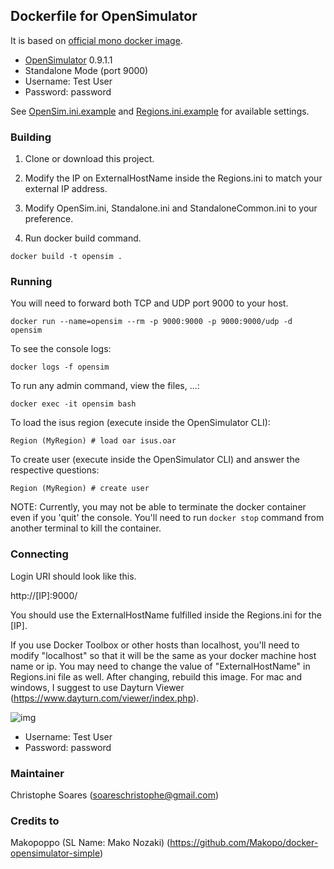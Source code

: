 ## Dockerfile for OpenSimulator

It is based on [official mono docker image](https://hub.docker.com/r/library/mono/).

- [OpenSimulator](http://opensimulator.org) 0.9.1.1
- Standalone Mode (port 9000)
- Username: Test User
- Password: password

See [OpenSim.ini.example](https://github.com/opensim/opensim/blob/master/bin/OpenSim.ini.example) and [Regions.ini.example](https://github.com/opensim/opensim/blob/master/bin/Regions/Regions.ini.example) for available settings.

### Building

1. Clone or download this project.

2. Modify the IP on ExternalHostName inside the Regions.ini to match your external IP address.

3. Modify OpenSim.ini, Standalone.ini and StandaloneCommon.ini to your preference.

4. Run docker build command.

```
docker build -t opensim .
```

### Running

You will need to forward both TCP and UDP port 9000 to your host.

```
docker run --name=opensim --rm -p 9000:9000 -p 9000:9000/udp -d opensim
```

To see the console logs:

```
docker logs -f opensim
```

To run any admin command, view the files, ...:

```
docker exec -it opensim bash
```

To load the isus region (execute inside the OpenSimulator CLI):

```
Region (MyRegion) # load oar isus.oar
```

To create user (execute inside the OpenSimulator CLI) and answer the respective questions:

```
Region (MyRegion) # create user
```

NOTE: Currently, you may not be able to terminate the docker container even if you 'quit' the console. You'll need to run `docker stop` command from another terminal to kill the container.

### Connecting

Login URI should look like this.

http://[IP]:9000/

You should use the ExternalHostName fulfilled inside the Regions.ini for the [IP].

If you use Docker Toolbox or other hosts than localhost, you'll need to modify "localhost" so that it will be the same as your docker machine host name or ip. You may need to change the value of "ExternalHostName" in Regions.ini file as well. After changing, rebuild this image. For mac and windows, I suggest to use Dayturn Viewer (https://www.dayturn.com/viewer/index.php).

![img](https://i.imgur.com/Ups8CSR.png)

- Username: Test User
- Password: password

### Maintainer

Christophe Soares (soareschristophe@gmail.com)

### Credits to

Makopoppo (SL Name: Mako Nozaki) (https://github.com/Makopo/docker-opensimulator-simple)
